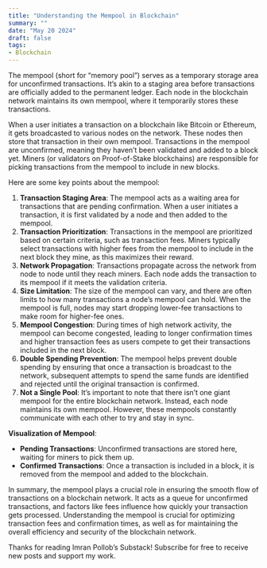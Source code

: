 ```yaml
---
title: "Understanding the Mempool in Blockchain"
summary: ""
date: "May 20 2024"
draft: false
tags:
- Blockchain
---
```


The mempool (short for “memory pool”) serves as a temporary storage area for unconfirmed transactions. It’s akin to a staging area before transactions are officially added to the permanent ledger. Each node in the blockchain network maintains its own mempool, where it temporarily stores these transactions.

When a user initiates a transaction on a blockchain like Bitcoin or Ethereum, it gets broadcasted to various nodes on the network. These nodes then store that transaction in their own mempool. Transactions in the mempool are unconfirmed, meaning they haven’t been validated and added to a block yet. Miners (or validators on Proof-of-Stake blockchains) are responsible for picking transactions from the mempool to include in new blocks.

Here are some key points about the mempool:

1.  **Transaction Staging Area**: The mempool acts as a waiting area for transactions that are pending confirmation. When a user initiates a transaction, it is first validated by a node and then added to the mempool.
2.  **Transaction Prioritization**: Transactions in the mempool are prioritized based on certain criteria, such as transaction fees. Miners typically select transactions with higher fees from the mempool to include in the next block they mine, as this maximizes their reward.
3.  **Network Propagation**: Transactions propagate across the network from node to node until they reach miners. Each node adds the transaction to its mempool if it meets the validation criteria.
4.  **Size Limitation**: The size of the mempool can vary, and there are often limits to how many transactions a node’s mempool can hold. When the mempool is full, nodes may start dropping lower-fee transactions to make room for higher-fee ones.
5.  **Mempool Congestion**: During times of high network activity, the mempool can become congested, leading to longer confirmation times and higher transaction fees as users compete to get their transactions included in the next block.
6.  **Double Spending Prevention**: The mempool helps prevent double spending by ensuring that once a transaction is broadcast to the network, subsequent attempts to spend the same funds are identified and rejected until the original transaction is confirmed.
7.  **Not a Single Pool**: It’s important to note that there isn’t one giant mempool for the entire blockchain network. Instead, each node maintains its own mempool. However, these mempools constantly communicate with each other to try and stay in sync.
    

**Visualization of Mempool**:

*   **Pending Transactions**: Unconfirmed transactions are stored here, waiting for miners to pick them up.
*   **Confirmed Transactions**: Once a transaction is included in a block, it is removed from the mempool and added to the blockchain.
    

In summary, the mempool plays a crucial role in ensuring the smooth flow of transactions on a blockchain network. It acts as a queue for unconfirmed transactions, and factors like fees influence how quickly your transaction gets processed. Understanding the mempool is crucial for optimizing transaction fees and confirmation times, as well as for maintaining the overall efficiency and security of the blockchain network.

Thanks for reading Imran Pollob’s Substack! Subscribe for free to receive new posts and support my work.